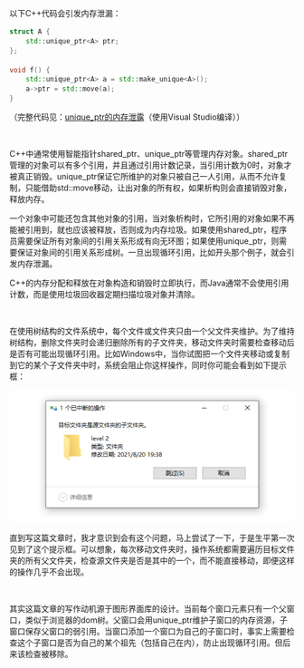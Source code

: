 以下C++代码会引发内存泄漏：

```c++
struct A {
	std::unique_ptr<A> ptr;
};

void f() {
	std::unique_ptr<A> a = std::make_unique<A>();
	a->ptr = std::move(a);
}
```

（完整代码见：<a href="assets/abstract_tree/unique_ptr_memory_leak.cpp" target="_blank">unique_ptr的内存泄露</a>（使用Visual Studio编译））

<br>

C++中通常使用智能指针shared_ptr、unique_ptr等管理内存对象。shared_ptr管理的对象可以有多个引用，并且通过引用计数记录，当引用计数为0时，对象才被真正销毁。unique_ptr保证它所维护的对象只被自己一人引用，从而不允许复制，只能借助std::move移动，让出对象的所有权，如果析构则会直接销毁对象，释放内存。

一个对象中可能还包含其他对象的引用，当对象析构时，它所引用的对象如果不再能被引用到，就也应该被释放，否则成为内存垃圾。如果使用shared_ptr，程序员需要保证所有对象间的引用关系形成有向无环图；如果使用unique_ptr，则需要保证对象间的引用关系形成树。一旦出现循环引用，比如开头那个例子，就会引发内存泄漏。

C++的内存分配和释放在对象构造和销毁时立即执行，而Java通常不会使用引用计数，而是使用垃圾回收器定期扫描垃圾对象并清除。

<br>

在使用树结构的文件系统中，每个文件或文件夹只由一个父文件夹维护。为了维持树结构，删除文件夹时会递归删除所有的子文件夹，移动文件夹时需要检查移动后是否有可能出现循环引用。比如Windows中，当你试图把一个文件夹移动或复制到它的某个子文件夹中时，系统会阻止你这样操作，同时你可能会看到如下提示框：

<img src="assets/abstract_tree/file_system_folder_structure.png">

直到写这篇文章时，我才意识到会有这个问题，马上尝试了一下，于是生平第一次见到了这个提示框。可以想象，每次移动文件夹时，操作系统都需要遍历目标文件夹的所有父文件夹，检查源文件夹是否是其中的一个，而不能直接移动，即便这样的操作几乎不会出现。

<br>

其实这篇文章的写作动机源于图形界面库的设计。当前每个窗口元素只有一个父窗口，类似于浏览器的dom树。父窗口会用unique_ptr维护子窗口的内存资源，子窗口保存父窗口的弱引用。当窗口添加一个窗口为自己的子窗口时，事实上需要检查这个子窗口是否为自己的某个祖先（包括自己在内），防止出现循环引用。但后来该检查被移除。
